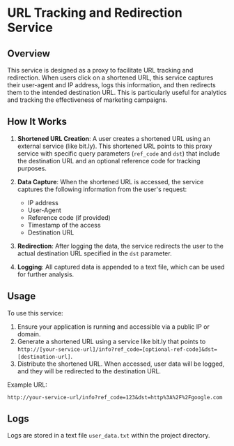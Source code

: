 
# URL Tracking and Redirection Service

## Overview
This service is designed as a proxy to facilitate URL tracking and redirection. When users click on a shortened URL, this service captures their user-agent and IP address, logs this information, and then redirects them to the intended destination URL. This is particularly useful for analytics and tracking the effectiveness of marketing campaigns.

## How It Works
1. **Shortened URL Creation**: A user creates a shortened URL using an external service (like bit.ly). This shortened URL points to this proxy service with specific query parameters (`ref_code` and `dst`) that include the destination URL and an optional reference code for tracking purposes.

2. **Data Capture**: When the shortened URL is accessed, the service captures the following information from the user's request:
   - IP address
   - User-Agent
   - Reference code (if provided)
   - Timestamp of the access
   - Destination URL

3. **Redirection**: After logging the data, the service redirects the user to the actual destination URL specified in the `dst` parameter.

4. **Logging**: All captured data is appended to a text file, which can be used for further analysis.

## Usage
To use this service:
1. Ensure your application is running and accessible via a public IP or domain.
2. Generate a shortened URL using a service like bit.ly that points to `http://[your-service-url]/info?ref_code=[optional-ref-code]&dst=[destination-url]`.
3. Distribute the shortened URL. When accessed, user data will be logged, and they will be redirected to the destination URL.

Example URL:
```
http://your-service-url/info?ref_code=123&dst=http%3A%2F%2Fgoogle.com
```


## Logs
Logs are stored in a text file `user_data.txt` within the project directory.
